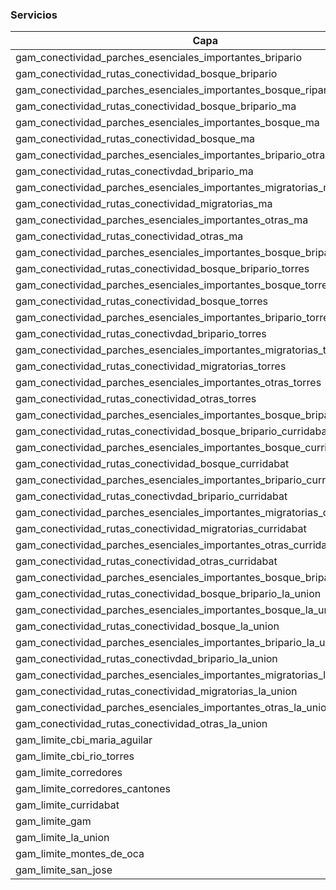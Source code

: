 ### Servicios
<table>
	<thead>
		<tr>
			<th>Capa</th><th>ArcGIS Feature Service</th>
		</tr>
	</thead>
	<tbody>
		<tr>
			<td>gam_conectividad_parches_esenciales_importantes_bripario</td><td>https://services9.arcgis.com/RrvMEynxDB8hycVO/arcgis/rest/services/gam_conectividad_parches_esenciales_importantes_bripario/FeatureServer</td>
		</tr>
		<tr>
			<td>gam_conectividad_rutas_conectividad_bosque_bripario</td><td>https://services9.arcgis.com/RrvMEynxDB8hycVO/arcgis/rest/services/gam_conectividad_rutas_conectividad_bosque_bripario/FeatureServer</td>
		</tr>
		<tr>
			<td>gam_conectividad_parches_esenciales_importantes_bosque_ripario_ma</td><td>https://services9.arcgis.com/RrvMEynxDB8hycVO/arcgis/rest/services/gam_conectividad_parches_esenciales_importantes_bosque_ripario_ma/FeatureServer</td>
		</tr>
		<tr>
			<td>gam_conectividad_rutas_conectividad_bosque_bripario_ma</td><td>https://services9.arcgis.com/RrvMEynxDB8hycVO/arcgis/rest/services/gam_conectividad_rutas_conectividad_bosque_bripario_ma/FeatureServer</td>
		</tr>
		<tr>
			<td>gam_conectividad_parches_esenciales_importantes_bosque_ma</td><td>https://services9.arcgis.com/RrvMEynxDB8hycVO/arcgis/rest/services/gam_conectividad_parches_esenciales_importantes_bosque_ma/FeatureServer</td>
		</tr>
		<tr>
			<td>gam_conectividad_rutas_conectividad_bosque_ma</td><td>https://services9.arcgis.com/RrvMEynxDB8hycVO/arcgis/rest/services/gam_conectividad_rutas_conectividad_bosque_ma/FeatureServer</td>
		</tr>
		<tr>
			<td>gam_conectividad_parches_esenciales_importantes_bripario_otras_ma</td><td>https://services9.arcgis.com/RrvMEynxDB8hycVO/arcgis/rest/services/gam_conectividad_parches_esenciales_importantes_bripario_otras_ma/FeatureServer</td>
		</tr>
		<tr>
			<td>gam_conectividad_rutas_conectivdad_bripario_ma</td><td>https://services9.arcgis.com/RrvMEynxDB8hycVO/arcgis/rest/services/gam_conectividad_rutas_conectivdad_bripario_ma/FeatureServer</td>
		</tr>
		<tr>
			<td>gam_conectividad_parches_esenciales_importantes_migratorias_ma</td><td>https://services9.arcgis.com/RrvMEynxDB8hycVO/arcgis/rest/services/gam_conectividad_parches_esenciales_importantes_migratorias_ma/FeatureServer</td>
		</tr>
		<tr>
			<td>gam_conectividad_rutas_conectividad_migratorias_ma</td><td>https://services9.arcgis.com/RrvMEynxDB8hycVO/arcgis/rest/services/gam_conectividad_rutas_conectividad_migratorias_ma/FeatureServer</td>
		</tr>
		<tr>
			<td>gam_conectividad_parches_esenciales_importantes_otras_ma</td><td>https://services9.arcgis.com/RrvMEynxDB8hycVO/arcgis/rest/services/gam_conectividad_parches_esenciales_importantes_otras_ma/FeatureServer</td>
		</tr>
		<tr>
			<td>gam_conectividad_rutas_conectividad_otras_ma</td><td>https://services9.arcgis.com/RrvMEynxDB8hycVO/arcgis/rest/services/gam_conectividad_rutas_conectividad_otras_ma/FeatureServer</td>
		</tr>
		<tr>
			<td>gam_conectividad_parches_esenciales_importantes_bosque_bripario_torres</td><td>https://services9.arcgis.com/RrvMEynxDB8hycVO/arcgis/rest/services/gam_conectividad_parches_esenciales_importantes_bosque_bripario_torres/FeatureServer</td>
		</tr>
		<tr>
			<td>gam_conectividad_rutas_conectividad_bosque_bripario_torres</td><td>https://services9.arcgis.com/RrvMEynxDB8hycVO/arcgis/rest/services/gam_conectividad_rutas_conectividad_bosque_bripario_torres/FeatureServer</td>
		</tr>
		<tr>
			<td>gam_conectividad_parches_esenciales_importantes_bosque_torres</td><td>https://services9.arcgis.com/RrvMEynxDB8hycVO/arcgis/rest/services/gam_conectividad_parches_esenciales_importantes_bosque_torres/FeatureServer</td>
		</tr>
		<tr>
			<td>gam_conectividad_rutas_conectividad_bosque_torres</td><td>https://services9.arcgis.com/RrvMEynxDB8hycVO/arcgis/rest/services/gam_conectividad_rutas_conectividad_bosque_torres/FeatureServer</td>
		</tr>
		<tr>
			<td>gam_conectividad_parches_esenciales_importantes_bripario_torres</td><td>https://services9.arcgis.com/RrvMEynxDB8hycVO/arcgis/rest/services/gam_conectividad_parches_esenciales_importantes_bripario_torres/FeatureServer</td>
		</tr>
		<tr>
			<td>gam_conectividad_rutas_conectivdad_bripario_torres</td><td>https://services9.arcgis.com/RrvMEynxDB8hycVO/arcgis/rest/services/gam_conectividad_rutas_conectivdad_bripario_torres/FeatureServer</td>
		</tr>
		<tr>
			<td>gam_conectividad_parches_esenciales_importantes_migratorias_torres</td><td>https://services9.arcgis.com/RrvMEynxDB8hycVO/arcgis/rest/services/gam_conectividad_parches_esenciales_importantes_migratorias_torres/FeatureServer</td>
		</tr>
		<tr>
			<td>gam_conectividad_rutas_conectividad_migratorias_torres</td><td>https://services9.arcgis.com/RrvMEynxDB8hycVO/arcgis/rest/services/gam_conectividad_rutas_conectividad_migratorias_torres/FeatureServer</td>
		</tr>
		<tr>
			<td>gam_conectividad_parches_esenciales_importantes_otras_torres</td><td>https://services9.arcgis.com/RrvMEynxDB8hycVO/arcgis/rest/services/gam_conectividad_parches_esenciales_importantes_otras_torres/FeatureServer</td>
		</tr>
		<tr>
			<td>gam_conectividad_rutas_conectividad_otras_torres</td><td>https://services9.arcgis.com/RrvMEynxDB8hycVO/arcgis/rest/services/gam_conectividad_rutas_conectividad_otras_torres/FeatureServer</td>
		</tr>
		<tr>
			<td>gam_conectividad_parches_esenciales_importantes_bosque_bripario_curridabat</td><td>https://services9.arcgis.com/RrvMEynxDB8hycVO/arcgis/rest/services/gam_conectividad_parches_esenciales_importantes_bosque_bripario_curridabat/FeatureServer</td>
		</tr>
		<tr>
			<td>gam_conectividad_rutas_conectividad_bosque_bripario_curridabat</td><td>https://services9.arcgis.com/RrvMEynxDB8hycVO/arcgis/rest/services/gam_conectividad_rutas_conectividad_bosque_bripario_curridabat/FeatureServer</td>
		</tr>
		<tr>
			<td>gam_conectividad_parches_esenciales_importantes_bosque_curridabat</td><td>https://services9.arcgis.com/RrvMEynxDB8hycVO/arcgis/rest/services/gam_conectividad_parches_esenciales_importantes_bosque_curridabat/FeatureServer</td>
		</tr>
		<tr>
			<td>gam_conectividad_rutas_conectividad_bosque_curridabat</td><td>https://services9.arcgis.com/RrvMEynxDB8hycVO/arcgis/rest/services/gam_conectividad_rutas_conectividad_bosque_curridabat/FeatureServer</td>
		</tr>
		<tr>
			<td>gam_conectividad_parches_esenciales_importantes_bripario_curridabat</td><td>https://services9.arcgis.com/RrvMEynxDB8hycVO/arcgis/rest/services/gam_conectividad_parches_esenciales_importantes_bripario_curridabat/FeatureServer</td>
		</tr>
		<tr>
			<td>gam_conectividad_rutas_conectivdad_bripario_curridabat</td><td>https://services9.arcgis.com/RrvMEynxDB8hycVO/arcgis/rest/services/gam_conectividad_rutas_conectivdad_bripario_curridabat/FeatureServer</td>
		</tr>
		<tr>
			<td>gam_conectividad_parches_esenciales_importantes_migratorias_curridabat</td><td>https://services9.arcgis.com/RrvMEynxDB8hycVO/arcgis/rest/services/gam_conectividad_parches_esenciales_importantes_migratorias_curridabat/FeatureServer</td>
		</tr>
		<tr>
			<td>gam_conectividad_rutas_conectividad_migratorias_curridabat</td><td>https://services9.arcgis.com/RrvMEynxDB8hycVO/arcgis/rest/services/gam_conectividad_rutas_conectividad_migratorias_curridabat/FeatureServer</td>
		</tr>
		<tr>
			<td>gam_conectividad_parches_esenciales_importantes_otras_curridabat</td><td>https://services9.arcgis.com/RrvMEynxDB8hycVO/arcgis/rest/services/gam_conectividad_parches_esenciales_importantes_otras_curridabat/FeatureServer</td>
		</tr>
		<tr>
			<td>gam_conectividad_rutas_conectividad_otras_curridabat</td><td>https://services9.arcgis.com/RrvMEynxDB8hycVO/arcgis/rest/services/gam_conectividad_rutas_conectividad_otras_curridabat/FeatureServer</td>
		</tr>
		<tr>
			<td>gam_conectividad_parches_esenciales_importantes_bosque_bripario_la_union</td><td>https://services9.arcgis.com/RrvMEynxDB8hycVO/arcgis/rest/services/gam_conectividad_parches_esenciales_importantes_bosque_bripario_la_union/FeatureServer</td>
		</tr>
		<tr>
			<td>gam_conectividad_rutas_conectividad_bosque_bripario_la_union</td><td>https://services9.arcgis.com/RrvMEynxDB8hycVO/arcgis/rest/services/gam_conectividad_rutas_conectividad_bosque_bripario_la_union/FeatureServer</td>
		</tr>
		<tr>
			<td>gam_conectividad_parches_esenciales_importantes_bosque_la_union</td><td>https://services9.arcgis.com/RrvMEynxDB8hycVO/arcgis/rest/services/gam_conectividad_parches_esenciales_importantes_bosque_la_union/FeatureServer</td>
		</tr>
		<tr>
			<td>gam_conectividad_rutas_conectividad_bosque_la_union</td><td>https://services9.arcgis.com/RrvMEynxDB8hycVO/arcgis/rest/services/gam_conectividad_rutas_conectividad_bosque_la_union/FeatureServer</td>
		</tr>
		<tr>
			<td>gam_conectividad_parches_esenciales_importantes_bripario_la_union</td><td>https://services9.arcgis.com/RrvMEynxDB8hycVO/arcgis/rest/services/gam_conectividad_parches_esenciales_importantes_bripario_la_union/FeatureServer</td>
		</tr>
		<tr>
			<td>gam_conectividad_rutas_conectivdad_bripario_la_union</td><td>https://services9.arcgis.com/RrvMEynxDB8hycVO/arcgis/rest/services/gam_conectividad_rutas_conectivdad_bripario_la_union/FeatureServer</td>
		</tr>
		<tr>
			<td>gam_conectividad_parches_esenciales_importantes_migratorias_la_union</td><td>https://services9.arcgis.com/RrvMEynxDB8hycVO/arcgis/rest/services/gam_conectividad_parches_esenciales_importantes_migratorias_la_union/FeatureServer</td>
		</tr>
		<tr>
			<td>gam_conectividad_rutas_conectividad_migratorias_la_union</td><td>https://services9.arcgis.com/RrvMEynxDB8hycVO/arcgis/rest/services/gam_conectividad_rutas_conectividad_migratorias_la_union/FeatureServer</td>
		</tr>
		<tr>
			<td>gam_conectividad_parches_esenciales_importantes_otras_la_union</td><td>https://services9.arcgis.com/RrvMEynxDB8hycVO/arcgis/rest/services/gam_conectividad_parches_esenciales_importantes_otras_la_union/FeatureServer</td>
		</tr>
		<tr>
			<td>gam_conectividad_rutas_conectividad_otras_la_union</td><td>https://services9.arcgis.com/RrvMEynxDB8hycVO/arcgis/rest/services/gam_conectividad_rutas_conectividad_otras_la_union/FeatureServer</td>
		</tr>
		<tr>
			<td>gam_limite_cbi_maria_aguilar</td><td>https://services9.arcgis.com/RrvMEynxDB8hycVO/arcgis/rest/services/gam_limite_cbi_maria_aguilar/FeatureServer</td>
		</tr>
		<tr>
			<td>gam_limite_cbi_rio_torres</td><td>https://services9.arcgis.com/RrvMEynxDB8hycVO/arcgis/rest/services/gam_limite_cbi_rio_torres/FeatureServer</td>
		</tr>
		<tr>
			<td>gam_limite_corredores</td><td>https://services9.arcgis.com/RrvMEynxDB8hycVO/arcgis/rest/services/gam_limite_corredores/FeatureServer</td>
		</tr>
		<tr>
			<td>gam_limite_corredores_cantones</td><td>https://services9.arcgis.com/RrvMEynxDB8hycVO/arcgis/rest/services/gam_limite_corredores_cantones/FeatureServer</td>
		</tr>
		<tr>
			<td>gam_limite_curridabat</td><td>https://services9.arcgis.com/RrvMEynxDB8hycVO/arcgis/rest/services/gam_limite_curridabat/FeatureServer</td>
		</tr>
		<tr>
			<td>gam_limite_gam</td><td>https://services9.arcgis.com/RrvMEynxDB8hycVO/arcgis/rest/services/gam_limite_gam/FeatureServer</td>
		</tr>
		<tr>
			<td>gam_limite_la_union</td><td>https://services9.arcgis.com/RrvMEynxDB8hycVO/arcgis/rest/services/gam_limite_la_union/FeatureServer</td>
		</tr>
		<tr>
			<td>gam_limite_montes_de_oca</td><td>https://services9.arcgis.com/RrvMEynxDB8hycVO/arcgis/rest/services/gam_limite_montes_de_oca/FeatureServer</td>
		</tr>
		<tr>
			<td>gam_limite_san_jose</td><td>https://services9.arcgis.com/RrvMEynxDB8hycVO/arcgis/rest/services/gam_limite_san_jose/FeatureServer</td>
		</tr>
	</tbody>
</table>
